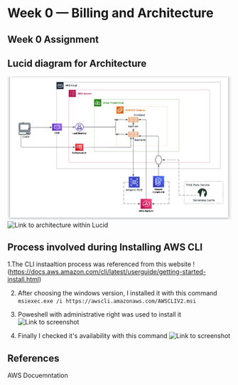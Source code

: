 # Week 0 — Billing and Architecture

## Week 0 Assignment ##

## Lucid diagram for Architecture ##
![Link to architecture within github](assets/crudder%20architecture.png)
![Link to architecture within Lucid](https://lucid.app/lucidchart/21f43c2e-11e8-4f41-a6ea-8af67f989cb9/edit?viewport_loc=-2087%2C-760%2C2694%2C1163%2C0_0&invitationId=inv_a6b23ded-3438-4410-b87d-2ccac1b1ba74)

## Process involved during Installing AWS CLI ##
1.The CLI instaaltion process was referenced from this website 
!(https://docs.aws.amazon.com/cli/latest/userguide/getting-started-install.html)

2. After choosing the windows version, I installed it with this command
 ```msiexec.exe /i https://awscli.amazonaws.com/AWSCLIV2.msi ```
 
3. Poweshell with administrative right was used to install it 
![Link to screenshot](assets/installing_aws-cli.png)

4. Finally I checked it's availability with this command
 ![Link to screenshot](assets/aws_account_verification.png)

## References
AWS Docuemntation
